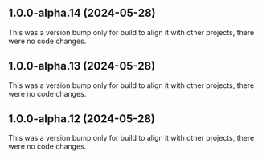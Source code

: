 ## 1.0.0-alpha.14 (2024-05-28)

This was a version bump only for build to align it with other projects, there were no code changes.

## 1.0.0-alpha.13 (2024-05-28)

This was a version bump only for build to align it with other projects, there were no code changes.

## 1.0.0-alpha.12 (2024-05-28)

This was a version bump only for build to align it with other projects, there were no code changes.